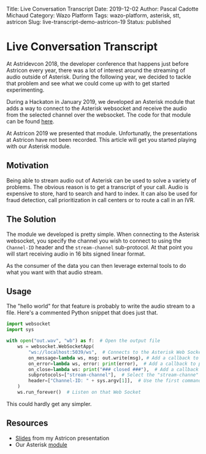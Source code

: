 Title: Live Conversation Transcript
Date: 2019-12-02
Author: Pascal Cadotte Michaud
Category: Wazo Platform
Tags: wazo-platform, asterisk, stt, astricon
Slug: live-transcript-demo-astricon-19
Status: published

# Live Conversation Transcript

At Astridevcon 2018, the developer conference that happens just before Astricon
every year, there was a lot of interest around the streaming of audio outside of
Asterisk. During the following year, we decided to tackle that problem and see
what we could come up with to get started experimenting.

During a Hackaton in January 2019, we developed an Asterisk module that adds a
way to connect to the Asterisk websocket and receive the audio from the selected
channel over the websocket. The code for that module can be found
[here](https://github.com/sboily/wazo-hackathon-asterisk-stream-module).

At Astricon 2019 we presented that module. Unfortunatly, the presentations at
Astricon have not been recorded. This article will get you started playing with
our Asterisk module.


## Motivation

Being able to stream audio out of Asterisk can be used to solve a variety of
problems. The obvious reason is to get a transcript of your call. Audio is
expensive to store, hard to search and hard to index. It can also be used for
fraud detection, call prioritization in call centers or to route a call in an IVR.


## The Solution

The module we developed is pretty simple. When connecting to the Asterisk
websocket, you specify the channel you wish to connect to using the `Channel-ID`
header and the `stream-channel` sub-protocol. At that point you will start
receiving audio in 16 bits signed linear format.

As the consumer of the data you can then leverage external tools to do what you
want with that audio stream.


## Usage

The "hello world" for that feature is probably to write the audio stream to a
file. Here's a commented Python snippet that does just that.

```python
import websocket
import sys

with open("out.wav", "wb") as f:  # Open the output file
    ws = websocket.WebSocketApp(
        "ws://localhost:5039/ws",  # Connects to the Asterisk Web Socket
        on_message=lambda ws, msg: out.write(msg), # Add a callback to write incoming messages to the file
        on_error=lambda ws, error: print(error),  # Add a callback to print all errors
        on_close=lambda ws: print("### closed ###"),  # Add a callback to see when the Web Socket gets closed
        subprotocols=["stream-channel"],  # Select the "stream-channe" sub-protocol
        header=["Channel-ID: " + sys.argv[1]],  # Use the first command line argument to specify the channel
    )
    ws.run_forever()  # Listen on that Web Socket
```

This could hardly get any simpler.


## Resources

* [Slides](https://www.slideshare.net/PascalCadotteMichaud/getting-a-livetranscriptofyourcallusingtheari) from my Astricon presentation
* Our Asterisk [module](https://github.com/sboily/wazo-hackathon-asterisk-stream-module)
